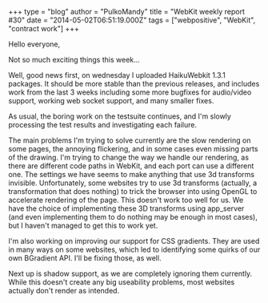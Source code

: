 +++
type = "blog"
author = "PulkoMandy"
title = "WebKit weekly report #30"
date = "2014-05-02T06:51:19.000Z"
tags = ["webpositive", "WebKit", "contract work"]
+++

Hello everyone,

Not so much exciting things this week...

Well, good news first, on wednesday I uploaded HaikuWebkit 1.3.1 packages. It should be more stable than the previous releases, and includes work from the last 3 weeks including some more bugfixes for audio/video support, working web socket support, and many smaller fixes.
<!--break-->
As usual, the boring work on the testsuite continues, and I'm slowly processing the test results and investigating each failure.

The main problems I'm trying to solve currently are the slow rendering on some pages, the annoying flickering, and in some cases even missing parts of the drawing. I'm trying to change the way we handle our rendering, as there are different code paths in WebKit, and each port can use a different one. The settings we have seems to make anything that use 3d transforms invisible. Unfortunately, some websites try to use 3d transforms (actually, a transformation that does nothing) to trick the browser into using OpenGL to accelerate rendering of the page. This doesn't work too well for us. We have the choice of implementing these 3D transforms using app_server (and even implementing them to do nothing may be enough in most cases), but I haven't managed to get this to work yet.

I'm also working on improving our support for CSS gradients. They are used in many ways on some websites, which led to identifying some quirks of our own BGradient API. I'll be fixing those, as well.

Next up is shadow support, as we are completely ignoring them currently. While this doesn't create any big useability problems, most websites actually don't render as intended.